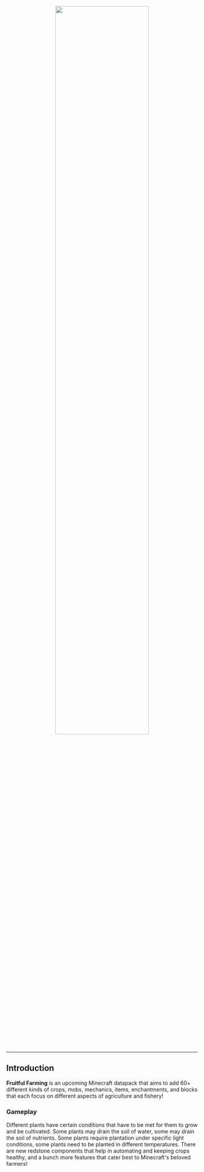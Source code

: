 <p align="center" width="100%">
    <img width="70%" src="https://github.com/user-attachments/assets/600b5f32-529c-40f8-8b1f-41afe0f11fa4">
</p>

---
## Introduction
**Fruitful Farming** is an upcoming Minecraft datapack that aims to add 60+ different kinds of crops, mobs, mechanics, items, enchantments, and blocks that each focus on different aspects of agriculture and fishery! 

### Gameplay
Different plants have certain conditions that have to be met for them to grow and be cultivated. Some plants may drain the soil of water, some may drain the soil of nutrients. Some plants require plantation under specific light conditions, some plants need to be planted in different temperatures. There are new redstone components that help in automating and keeping crops healthy, and a bunch more features that cater best to Minecraft's beloved farmers!

